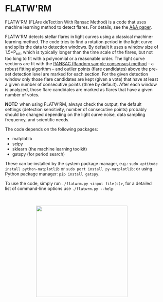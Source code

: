 # FLATW'RM

FLATW'RM (FLAre deTection With Ransac Method) is a code that uses machine learning method to detect flares. For details, see the <a href="https://ui.adsabs.harvard.edu/abs/2018A%26A...616A.163V/abstract">A&A paper</a>.

FLATW'RM detects stellar flares in light curves using a classical machine-learning method. The code tries to find a rotation period in the light curve and splits the data to detection windows. By default it uses a window size of 1.5*P<sub>rot</sub>, which is typically longer than the time scale of the flares, but not too long to fit with a polynomial or a reasonable order. The light curve sections are fit with the <a href="https://en.wikipedia.org/wiki/Random_sample_consensus">RANSAC (Random sample consensus) method</a> – a robust fitting algorithm – and outlier points (flare candidates) above the pre-set detection level are marked for each section. For the given detection window only those flare candidates are kept (given a vote) that have at least a given number of consecutive points (three by default). After each window is analyzed, those flare candidates are marked as flares that have a given number of votes. 

<b>NOTE:</b> when using FLATW’RM, always check the output, the default settings (detection sensitivity, number of consecutive points) probably should be changed depending on the light curve noise, data sampling frequency, and scientific needs.

The code depends on the following packages:
* matplotlib 
* scipy
* sklearn (the machine learning toolkit)
* gatspy (for period search)

These can be installed by the system package manager, e.g.: `sudo aptitude install python-matplotlib` or `sudo port install py-matplotlib`; 
or using Python package manager: `pip install gatspy`.

To use the code, simply run `./flatwrm.py <input file(s)>`, for a detailed list of command-line options use `./flatwrm.py --help`

<!--<img src="flatworm.png" width="250">-->
<p align="center">
  <br><br>
<img src="flatworm-rect.png" width="300">
</p>


